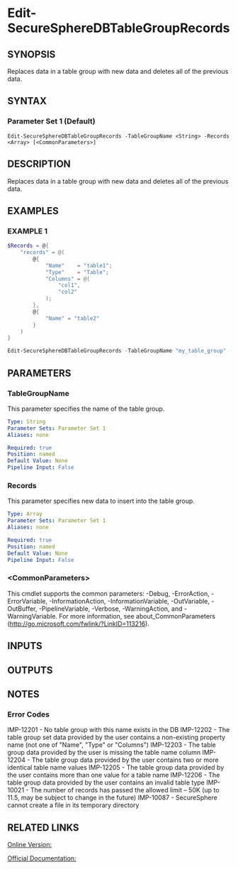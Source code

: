 ﻿# Edit-SecureSphereDBTableGroupRecords

## SYNOPSIS
Replaces data in a table group with new data and deletes all of the previous data.

## SYNTAX

### Parameter Set 1 (Default)
```
Edit-SecureSphereDBTableGroupRecords -TableGroupName <String> -Records <Array> [<CommonParameters>]
```

## DESCRIPTION
Replaces data in a table group with new data and deletes all of the previous data.

## EXAMPLES

### EXAMPLE 1

```powershell
$Records = @{
    "records" = @(
        @{
            "Name"    = "table1";
            "Type"    = "Table";
            "Columns" = @(
                "col1",
                "col2"
            );
        },
        @{
            "Name" = "table2"
        }
    )
}

Edit-SecureSphereDBTableGroupRecords -TableGroupName "my_table_group" -Records $Records
```

## PARAMETERS

### TableGroupName
This parameter specifies the name of the table group.

```yaml
Type: String
Parameter Sets: Parameter Set 1
Aliases: none

Required: true
Position: named
Default Value: None
Pipeline Input: False
```

### Records
This parameter specifies new data to insert into the table group.

```yaml
Type: Array
Parameter Sets: Parameter Set 1
Aliases: none

Required: true
Position: named
Default Value: None
Pipeline Input: False
```

### \<CommonParameters\>
This cmdlet supports the common parameters: -Debug, -ErrorAction, -ErrorVariable, -InformationAction, -InformationVariable, -OutVariable, -OutBuffer, -PipelineVariable, -Verbose, -WarningAction, and -WarningVariable. For more information, see about_CommonParameters (http://go.microsoft.com/fwlink/?LinkID=113216).

## INPUTS

## OUTPUTS

## NOTES

### Error Codes
IMP-12201 - No table group with this name exists in the DB
IMP-12202 - The table group set data provided by the user contains a non-existing property name (not one of "Name", "Type" or "Columns")
IMP-12203 - The table group data provided by the user is missing the table name column
IMP-12204 - The table group data provided by the user contains two or more identical table name values
IMP-12205 - The table group data provided by the user contains more than one value for a table name
IMP-12206 - The table group data provided by the user contains an invalid table type
IMP-10021 - The number of records has passed the allowed limit – 50K (up to 11.5, may be subject to change in the future)
IMP-10087 - SecureSphere cannot create a file in its temporary directory

## RELATED LINKS

[Online Version:](https://github.com/akshinmustafayev/SecureSpherePS/tree/master/Documentation)

[Official Documentation:](https://docs.imperva.com/bundle/v13.6-api-reference-guide/page/61940.htm)



